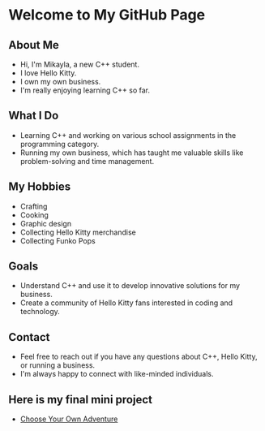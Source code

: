 
# Welcome to My GitHub Page

## About Me
- Hi, I'm Mikayla, a new C++ student.
- I love Hello Kitty.
- I own my own business.
- I'm really enjoying learning C++ so far.

## What I Do
- Learning C++ and working on various school assignments in the programming category.
- Running my own business, which has taught me valuable skills like problem-solving and time management.

## My Hobbies
- Crafting
- Cooking
- Graphic design
- Collecting Hello Kitty merchandise
- Collecting Funko Pops

## Goals
- Understand C++ and use it to develop innovative solutions for my business.
- Create a community of Hello Kitty fans interested in coding and technology.

## Contact
- Feel free to reach out if you have any questions about C++, Hello Kitty, or running a business.
- I'm always happy to connect with like-minded individuals.

## Here is my final mini project
- <a href="Final_mini_project.html">Choose Your Own Adventure</a>

